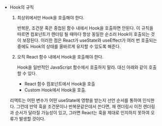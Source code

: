 - Hook의 규칙

    1. 최상위에서만 Hook을 호출해야 한다.

        반복문, 조건문 혹은 중첩된 함수 내에서 Hook을 호출하면 안된다. 이 규칙을 따르면 컴포넌트가 렌더링 될 때마다 항상 동일한 순소러 Hook이 호출되는 것이 보장된다. 이러한 점은 React가 useState와 useEffect가 여러 번 호출되는 중에도 Hook의 상태를 올바르게 유지할 수 있도록 해준다.

    2. 오직 React 함수 내에서 Hook을 호출해야 한다.

        Hook을 일반적인 JavaScript 함수에서 호출하지 말라. 대신 아래와 같이 호출할 수 있다.

        - React 함수 컴포넌트에서 Hook을 호출
        - Custom Hook에서 Hook을 호출.

    리액트는 어떤 변수가 어떤 useState에 영향을 받는지 선언 순서를 통하여 인식한다. 그런데 만약 훅을 조건문이나 반복문같은데서 쓴다면, 재 렌더링시 이전 렌더링과 순서가 달라질 가능성이 있고, 그러면 React는 훅을 제대로 인지하지 못하여 오류가 발생할 것이다.
    